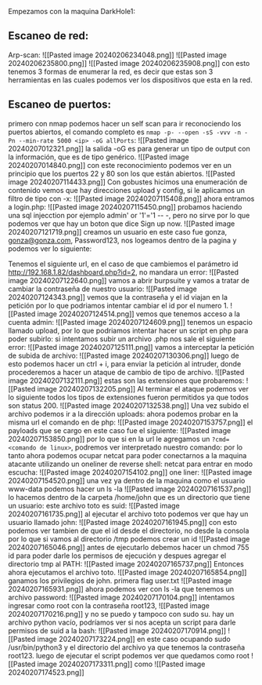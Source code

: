 Empezamos con la maquina DarkHole1: 
## Escaneo de red: 
Arp-scan: 
![[Pasted image 20240206234048.png]]
![[Pasted image 20240206235800.png]]
![[Pasted image 20240206235908.png]]
con esto tenemos 3 formas de enumerar la red, es decir que estas son 3 herramientas en las cuales podemos ver los dispositivos que esta en la red.
## Escaneo de puertos: 
primero con nmap podemos hacer  un self scan para ir reconociendo los puertos abiertos, el comando completo es `nmap -p- --open -sS -vvv -n -Pn --min-rate 5000 <ip> -oG allPorts`: 
![[Pasted image 20240207012321.png]]
la salida -oG es para generar un tipo de output con la información, que es de tipo genérico.
![[Pasted image 20240207014840.png]]
con este reconocimiento podemos ver en un principio que los puertos 22 y 80 son los que están abiertos. 
![[Pasted image 20240207114433.png]]
Con gobustes hicimos una enumeración de contenido vemos que hay direcciones upload y config, si le aplicamos un filtro de tipo con -x: 
![[Pasted image 20240207115408.png]]
ahora entramos a login.php:
![[Pasted image 20240207115450.png]]
probamos haciendo una sql injecction por ejemplo admin' or '1'='1 -- -, pero no sirve por lo que podemos ver que hay un boton que dice Sign up now. 
![[Pasted image 20240207121719.png]]
creamos un usuario en este caso fue gonza, gonza@gonza.com, Password123, nos logeamos dentro de la pagina y podemos ver lo siguiente: 

Tenemos el siguiente url, en el caso de que cambiemos el parámetro id http://192.168.1.82/dashboard.php?id=2, no mandara un error: 
![[Pasted image 20240207122640.png]]
vamos a abrir burpsuite y vamos a tratar de cambiar la contraseña de nuestro usuario:
![[Pasted image 20240207124343.png]]
vemos que la contraseña y el id viajan en la petición por lo que podriamos intentar cambiar el id por el numero 1. 
![[Pasted image 20240207124514.png]]
vemos que tenemos acceso a la cuenta admin: 
![[Pasted image 20240207124609.png]]
tenemos un espacio llamado upload, por lo que podriamos intentar hacer un script en php para poder subirlo: 
si intentamos subir un archivo .php nos sale el siguiente error: 
![[Pasted image 20240207125111.png]]
vamos a interceptar la petición de subida de archivo: ![[Pasted image 20240207130306.png]]
luego de esto podemos hacer un ctrl + i, para enviar la petición al intruder, donde procederemos a hacer un ataque de cambio de tipo de archivo.
![[Pasted image 20240207132111.png]]
estas son las extensiones que probaremos: 
![[Pasted image 20240207132205.png]]
Al terminar el ataque podemos ver lo siguiente todos los tipos de extensiones fueron permitidos ya que todos son status 200. 
![[Pasted image 20240207132538.png]]
Una vez subido el archivo podemos ir a la dirección uploads:
ahora podemos probar en la misma url el comando en de php: 
![[Pasted image 20240207153757.png]]
el payloads que se cargo en este caso fue el siguiente: 
![[Pasted image 20240207153850.png]]
por lo que si en la url le agregamos un ``?cmd=<comando de linux>``, podremos ver interpretado nuestro comando: 
por lo tanto ahora podemos ocupar netcat para poder conectarnos a la maquina atacante utilizando un oneliner de reverse shell: 
netcat para entrar en modo escucha: 
![[Pasted image 20240207154102.png]]
one liner:
![[Pasted image 20240207154520.png]]
una vez ya dentro de la maquina como el usuario www-data podemos hacer un ls -la
![[Pasted image 20240207161537.png]]
lo hacemos dentro de la carpeta /home/john que es un directorio que tiene un usuario: 
este archivo toto es suid:
![[Pasted image 20240207161735.png]]
al ejecutar el archivo toto podemos ver que  hay un usuario llamado john:
![[Pasted image 20240207161945.png]]
con esto podemos ver tambien de que el id desde el directorio, no desde la consola por lo que si vamos al directorio /tmp podemos crear un id ![[Pasted image 20240207165046.png]]
antes de ejecutarlo debemos hacer un chmod 755 id para poder darle los permisos de ejecución y despues agregar el directorio tmp al PATH: 
![[Pasted image 20240207165737.png]]
Entonces ahora ejecutamos el archivo toto.
![[Pasted image 20240207165854.png]]
ganamos los privilegios de john.
primera flag user.txt
![[Pasted image 20240207165931.png]]
ahora podemos ver con ls -la que tenemos un archivo password: 
![[Pasted image 20240207170104.png]]
intentamos ingresar como root con la contraseña root123,
![[Pasted image 20240207170216.png]]
y no se puedo y tampoco con sudo su.
hay un archivo python vacío, podríamos ver si nos acepta un script para darle permisos de suid a la bash:
![[Pasted image 20240207170914.png]]
![[Pasted image 20240207173224.png]]
en este caso ocupando sudo /usr/bin/python3 y el directorio del archivo ya que tenemos la contraseña root123.
luego de ejecutar el script podemos ver que quedamos como root
![[Pasted image 20240207173311.png]]
como 
![[Pasted image 20240207174523.png]]
